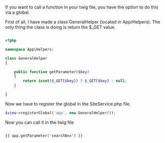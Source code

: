 If you want to call a function in your twig file, you have the option to do this via a global.


First of all, I have made a class GeneralHelper (located in App/Helpers).
The only thing the class is doing is return the $_GET value.

```php

<?php

namespace App\Helpers;

class GeneralHelper
{

    public function getParameter($key)
    {
        return isset($_GET[$key]) ? $_GET[$key] : null;
    }

}

```

Now we have to register the global in the SiteService.php file. 

```php
$view->registerGlobal('app', new GeneralHelper());
```



Now you can call it in the twig file

```twig

{{ app.getParameter('searchBox') }}

```

  

